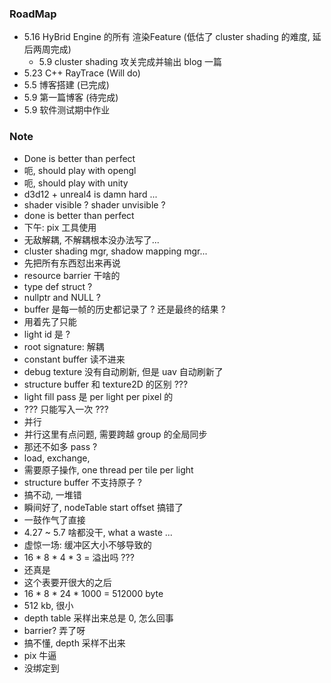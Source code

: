 ### RoadMap

* 5.16 HyBrid Engine 的所有 渲染Feature (低估了 cluster shading 的难度, 延后两周完成)
  * 5.9 cluster shading 攻关完成并输出 blog 一篇
* 5.23 C++ RayTrace (Will do)
* 5.5 博客搭建 (已完成)
* 5.9 第一篇博客 (待完成)
* 5.9 软件测试期中作业

### Note

* Done is better than perfect
* 呃, should play with opengl
* 呃, should play with unity
* d3d12 + unreal4 is damn hard ... 
* shader visible ? shader unvisible ?
* done is better than perfect
* 下午: pix 工具使用
* 无敌解耦, 不解耦根本没办法写了...
* cluster shading mgr, shadow mapping mgr...
* 先把所有东西怼出来再说
* resource barrier 干啥的
* type def struct ?
* nullptr and NULL ?
* buffer 是每一帧的历史都记录了 ? 还是最终的结果 ?
* 用着先了只能
* light id 是 ?
* root signature: 解耦
* constant buffer 读不进来
* debug texture 没有自动刷新, 但是 uav 自动刷新了
* structure buffer 和 texture2D 的区别 ???
* light fill pass 是 per light per pixel 的
* ??? 只能写入一次 ???
* 并行
* 并行这里有点问题, 需要跨越 group 的全局同步
* 那还不如多 pass ?
* load, exchange, 
* 需要原子操作, one thread per tile per light
* structure buffer 不支持原子 ?
* 搞不动, 一堆错
* 瞬间好了, nodeTable start offset 搞错了
* 一鼓作气了直接
* 4.27 ~ 5.7 啥都没干, what a waste ...
* 虚惊一场: 缓冲区大小不够导致的
* 16 * 8 * 4 * 3 = 溢出吗 ???
* 还真是
* 这个表要开很大的之后
* 16 * 8 * 24 * 1000 = 512000 byte
* 512 kb, 很小
* depth table 采样出来总是 0, 怎么回事
* barrier? 弄了呀
* 搞不懂, depth 采样不出来
* pix 牛逼
* 没绑定到